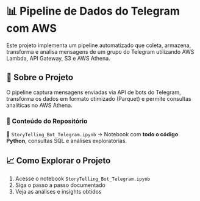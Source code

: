 # 📊 Pipeline de Dados do Telegram com AWS

Este projeto implementa um pipeline automatizado que coleta, armazena, transforma e analisa mensagens de um grupo do Telegram utilizando AWS Lambda, API Gateway, S3 e AWS Athena.

## 🚀 Sobre o Projeto
O pipeline captura mensagens enviadas via API de bots do Telegram, transforma os dados em formato otimizado (Parquet) e permite consultas analíticas no AWS Athena.

### 📂 Conteúdo do Repositório
📄 `StoryTelling_Bot_Telegram.ipynb` → Notebook com **todo o código Python**, consultas SQL e análises exploratórias.

## 📈 Como Explorar o Projeto
1. Acesse o notebook `StoryTelling_Bot_Telegram.ipynb`
2. Siga o passo a passo documentado
3. Veja as análises e insights obtidos


